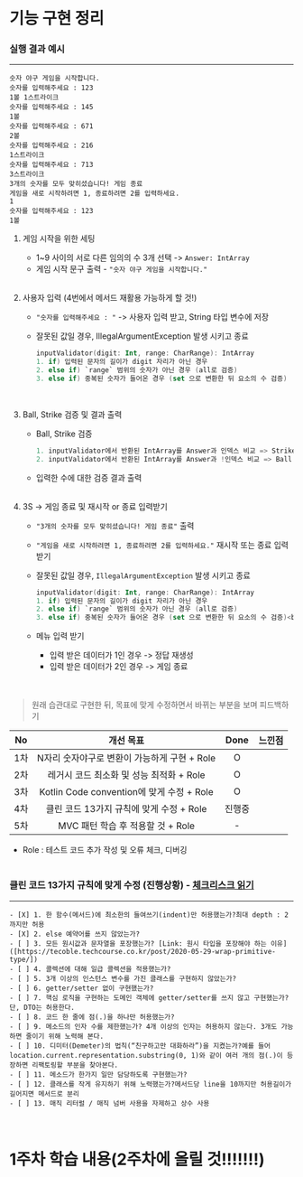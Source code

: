# 기능 구현 정리

### 실행 결과 예시
___
```
숫자 야구 게임을 시작합니다.
숫자를 입력해주세요 : 123
1볼 1스트라이크
숫자를 입력해주세요 : 145
1볼
숫자를 입력해주세요 : 671
2볼
숫자를 입력해주세요 : 216
1스트라이크
숫자를 입력해주세요 : 713
3스트라이크
3개의 숫자를 모두 맞히셨습니다! 게임 종료
게임을 새로 시작하려면 1, 종료하려면 2를 입력하세요.
1
숫자를 입력해주세요 : 123
1볼
```

1. 게임 시작을 위한 세팅
    * 1~9 사이의 서로 다른 임의의 수 3개 선택 -> `Answer: IntArray`
    * 게임 시작 문구 출력 - `"숫자 야구 게임을 시작합니다."`<br><br>

2. 사용자 입력 (4번에서 메서드 재활용 가능하게 할 것!)
    * `"숫자를 입력해주세요 : "` -> 사용자 입력 받고, String 타입 변수에 저장
    * 잘못된 값일 경우, IllegalArgumentException 발생 시키고 종료

      ```kotlin
      inputValidator(digit: Int, range: CharRange): IntArray
      1. if) 입력된 문자의 길이가 digit 자리가 아닌 경우
      2. else if) `range` 범위의 숫자가 아닌 경우 (all로 검증)
      3. else if) 중복된 숫자가 들어온 경우 (set 으로 변환한 뒤 요소의 수 검증)
      ```
      <br>

3. Ball, Strike 검증 및 결과 출력
    * Ball, Strike 검증
      ```kotlin
      1. inputValidator에서 반환된 IntArray를 Answer과 인덱스 비교 => Strike
      2. inputValidator에서 반환된 IntArray를 Answer과 !인덱스 비교 => Ball
      ```
    * 입력한 수에 대한 검증 결과 출력<br><br>

4. 3S -> 게임 종료 및 재시작 or 종료 입력받기
    * `"3개의 숫자를 모두 맞히셨습니다! 게임 종료"` 출력
    * `"게임을 새로 시작하려면 1, 종료하려면 2를 입력하세요."` 재시작 또는 종료 입력 받기
    * 잘못된 값일 경우, `IllegalArgumentException` 발생 시키고 종료

      ```kotlin
      inputValidator(digit: Int, range: CharRange): IntArray
      1. if) 입력된 문자의 길이가 digit 자리가 아닌 경우
      2. else if) `range` 범위의 숫자가 아닌 경우 (all로 검증)
      3. else if) 중복된 숫자가 들어온 경우 (set 으로 변환한 뒤 요소의 수 검증)<br><br>
      ``` 
    * 메뉴 입력 받기
        * 입력 받은 데이터가 1인 경우 -> 정답 재생성 <br>
        * 입력 받은 데이터가 2인 경우 -> 게임 종료 <br><br><br>

> 원래 습관대로 구현한 뒤, 목표에 맞게 수정하면서 바뀌는 부분을 보며 피드백하기<br>

|No|개선 목표|Done|느낀점|
|:--:|:--:|:--:|:--:|
|1차|N자리 숫자야구로 변환이 가능하게 구현 + Role|O||
|2차|레거시 코드 최소화 및 성능 최적화 + Role|O||
|3차|Kotlin Code convention에 맞게 수정 + Role|O||
|4차|클린 코드 13가지 규칙에 맞게 수정 + Role|진행중||
|5차|MVC 패턴 학습 후 적용할 것 + Role|-||
* Role : 테스트 코드 추가 작성 및 오류 체크, 디버깅
  <br><br>


### 클린 코드 13가지 규칙에 맞게 수정 (진행상황) - [체크리스크 읽기]([https://automation-slave.tistory.com/27])
___
```
- [X] 1. 한 함수(메서드)에 최소한의 들여쓰기(indent)만 허용했는가?최대 depth : 2 까지만 허용
- [X] 2. else 예약어를 쓰지 않았는가?
- [ ] 3. 모든 원시값과 문자열을 포장했는가? [Link: 원시 타입을 포장해야 하는 이유]([https://tecoble.techcourse.co.kr/post/2020-05-29-wrap-primitive-type/])
- [ ] 4. 콜렉션에 대해 일급 콜렉션을 적용했는가?
- [ ] 5. 3개 이상의 인스턴스 변수를 가진 클래스를 구현하지 않았는가?
- [ ] 6. getter/setter 없이 구현했는가?
- [ ] 7. 핵심 로직을 구현하는 도메인 객체에 getter/setter를 쓰지 않고 구현했는가? 단, DTO는 허용한다.
- [ ] 8. 코드 한 줄에 점(.)을 하나만 허용했는가?
- [ ] 9. 메소드의 인자 수를 제한했는가? 4개 이상의 인자는 허용하지 않는다. 3개도 가능하면 줄이기 위해 노력해 본다.
- [ ] 10. 디미터(Demeter)의 법칙(“친구하고만 대화하라”)을 지켰는가?예를 들어 location.current.representation.substring(0, 1)와 같이 여러 개의 점(.)이 등장하면 리팩토링할 부분을 찾아본다.
- [ ] 11. 메소드가 한가지 일만 담당하도록 구현했는가?
- [ ] 12. 클래스를 작게 유지하기 위해 노력했는가?메서드당 line을 10까지만 허용길이가 길어지면 메서드로 분리
- [ ] 13. 매직 리터럴 / 매직 넘버 사용을 자제하고 상수 사용
```
<br>

# 1주차 학습 내용(2주차에 올릴 것!!!!!!!)